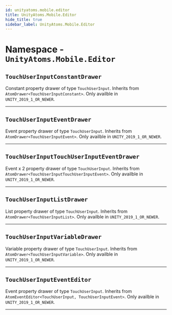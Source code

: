 ```yaml
---
id: unityatoms.mobile.editor
title: UnityAtoms.Mobile.Editor
hide_title: true
sidebar_label: UnityAtoms.Mobile.Editor
---
```


# Namespace - `UnityAtoms.Mobile.Editor`

## `TouchUserInputConstantDrawer`

Constant property drawer of type `TouchUserInput`. Inherits from `AtomDrawer<TouchUserInputConstant>`. Only availble in `UNITY_2019_1_OR_NEWER`.

---

## `TouchUserInputEventDrawer`

Event property drawer of type `TouchUserInput`. Inherits from `AtomDrawer<TouchUserInputEvent>`. Only availble in `UNITY_2019_1_OR_NEWER`.

---

## `TouchUserInputTouchUserInputEventDrawer`

Event x 2 property drawer of type `TouchUserInput`. Inherits from `AtomDrawer<TouchUserInputTouchUserInputEvent>`. Only availble in `UNITY_2019_1_OR_NEWER`.

---

## `TouchUserInputListDrawer`

List property drawer of type `TouchUserInput`. Inherits from `AtomDrawer<TouchUserInputList>`. Only availble in `UNITY_2019_1_OR_NEWER`.

---

## `TouchUserInputVariableDrawer`

Variable property drawer of type `TouchUserInput`. Inherits from `AtomDrawer<TouchUserInputVariable>`. Only availble in `UNITY_2019_1_OR_NEWER`.

---

## `TouchUserInputEventEditor`

Event property drawer of type `TouchUserInput`. Inherits from `AtomEventEditor<TouchUserInput, TouchUserInputEvent>`. Only availble in `UNITY_2019_1_OR_NEWER`.

---
